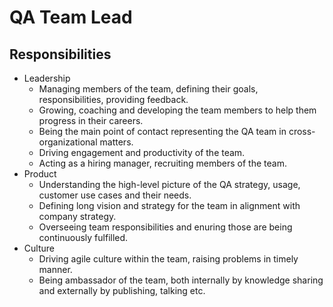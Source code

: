 # QA Team Lead

## Responsibilities

- Leadership
  - Managing members of the team, defining their goals, responsibilities, providing feedback.
  - Growing, coaching and developing the team members to help them progress in their careers.
  - Being the main point of contact representing the QA team in cross-organizational matters.
  - Driving engagement and productivity of the team.
  - Acting as a hiring manager, recruiting members of the team.
- Product
  - Understanding the high-level picture of the QA strategy, usage, customer use cases and their needs.
  - Defining long vision and strategy for the team in alignment with company strategy.
  - Overseeing team responsibilities and enuring those are being continuously fulfilled.
- Culture
  - Driving agile culture within the team, raising problems in timely manner.
  - Being ambassador of the team, both internally by knowledge sharing and externally by publishing, talking etc.

